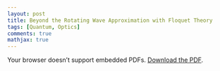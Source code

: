 ```yaml
---
layout: post
title: Beyond the Rotating Wave Approximation with Floquet Theory
tags: [Quantum, Optics]
comments: true
mathjax: true
---
```



<object data="/assets/Floquet_Theory_Tutorial.pdf" type="application/pdf" width="100%" height="800px">
  <p>Your browser doesn’t support embedded PDFs.
     <a href="/assets/Floquet_Theory_Tutorial">Download the PDF</a>.</p>
</object>
